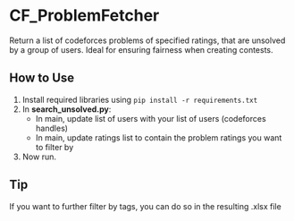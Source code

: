 # CF_ProblemFetcher
Return a list of codeforces problems of specified ratings, that are unsolved by a group of users. Ideal for ensuring fairness when creating contests.

## How to Use
1. Install required libraries using `pip install -r requirements.txt`
2. In <strong>search_unsolved.py</strong>:
    - In main, update list of users with your list of users (codeforces handles)
    - In main, update ratings list to contain the problem ratings you want to filter by
3. Now run.

## Tip
If you want to further filter by tags, you can do so in the resulting .xlsx file